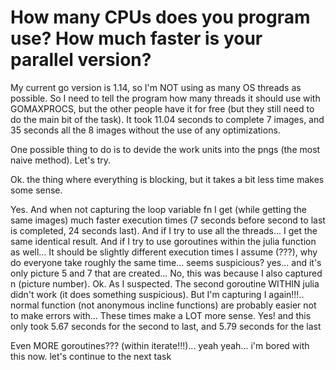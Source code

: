 # How many CPUs does you program use? How much faster is your parallel version?
My current go version is 1.14, so I'm NOT using as many OS threads as possible. So I need to tell the program how many threads it should use with GOMAXPROCS, but the other people have it for free (but they still need to do the main bit of the task). It took 11.04 seconds to complete 7 images, and 35 seconds all the 8 images without the use of any optimizations. 

One possible thing to do is to devide the work units into the pngs (the most naive method). Let's try. 

Ok. the thing where everything is blocking, but it takes a bit less time makes some sense. 

Yes. And when not capturing the loop variable fn I get (while getting the same images) much faster execution times (7 seconds before second to last is completed, 24 seconds last). And if I try to use all the threads... I get the same identical result. And if I try to use goroutines within the julia function as well... It should be slightly different execution times I assume (???), why do everyone take roughly the same time... seems suspicious? yes... and it's only picture 5 and 7 that are created... No, this was because I also captured n (picture number). Ok. As I suspected. The second goroutine WITHIN julia didn't work (it does something suspicious). But I'm capturing I again!!!.. normal function (not anonymous incline functions) are probably easier not to make errors with... These times make a LOT more sense. Yes! and this only took 5.67 seconds for the second to last, and 5.79 seconds for the last 

Even MORE goroutines??? (within iterate!!!)... yeah yeah... i'm bored with this now. let's continue to the next task 